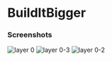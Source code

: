 # BuildItBigger
### Screenshots
![layer 0](https://user-images.githubusercontent.com/8518978/47444597-d68cb280-d784-11e8-92b2-95dc75357b9b.png)
![layer 0-3](https://user-images.githubusercontent.com/8518978/47444600-d8567600-d784-11e8-889f-0ac3fdfe7dd6.png)
![layer 0-2](https://user-images.githubusercontent.com/8518978/47444605-da203980-d784-11e8-9f1c-de15a1c7ac70.png)
